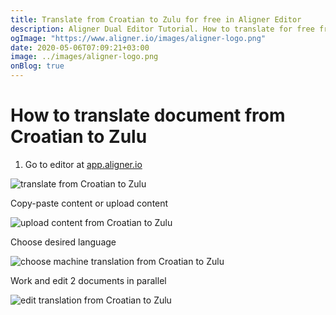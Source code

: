 ```yaml
---
title: Translate from Croatian to Zulu for free in Aligner Editor
description: Aligner Dual Editor Tutorial. How to translate for free from Croatian to Zulu. Aligner is multilingual document management platform. 
ogImage: "https://www.aligner.io/images/aligner-logo.png"
date: 2020-05-06T07:09:21+03:00
image: ../images/aligner-logo.png
onBlog: true
---
```


# How to translate document from Croatian to Zulu

1. Go to editor at [app.aligner.io](https://app.aligner.io "Aligner App web page")

![translate from Croatian to Zulu](../aligner-blank-editor.png "translate from Croatian to Zulu")

Copy-paste content or upload content

![upload content from Croatian to Zulu](../aligner-uploaded-document.png "upload content from Croatian to Zulu")

Choose desired language

![choose machine translation from Croatian to Zulu](../aligner-language-dropdown.png "choose machine translation from Croatian to Zulu")

Work and edit 2 documents in parallel

![edit translation from Croatian to Zulu](../aligner-double-sitded-editor.png "edit translation from Croatian to Zulu")


